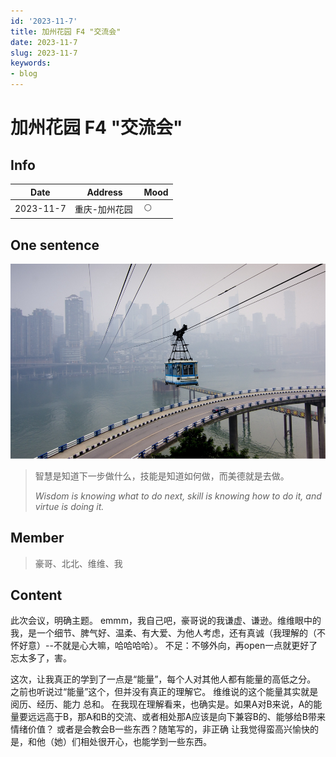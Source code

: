 ```yaml
---
id: '2023-11-7'
title: 加州花园 F4 "交流会"
date: 2023-11-7
slug: 2023-11-7
keywords:
- blog
---
```

# 加州花园 F4 "交流会" 

## Info

| Date       | Address      | Mood |
|------------|--------------|-----|
| 2023-11-7  | 重庆-加州花园  ️ | 🌕  |

## One sentence
![daily.jpg](img/daily.jpg)

> 智慧是知道下一步做什么，技能是知道如何做，而美德就是去做。
> 
> *Wisdom is knowing what to do next, skill is knowing how to do it, and virtue is doing it.*


## Member

> 豪哥、北北、维维、我

## Content

   此次会议，明确主题。
   emmm，我自己吧，豪哥说的我谦虚、谦逊。维维眼中的我，是一个细节、脾气好、温柔、有大爱、为他人考虑，还有真诚（我理解的（不怀好意）--不就是心大嘛，哈哈哈哈）。 不足：不够外向，再open一点就更好了
   忘太多了，害。

   这次，让我真正的学到了一点是“能量”，每个人对其他人都有能量的高低之分。 之前也听说过“能量”这个，但并没有真正的理解它。 维维说的这个能量其实就是 阅历、经历、能力 总和。
   在我现在理解看来，也确实是。如果A对B来说，A的能量要远远高于B，那A和B的交流、或者相处那A应该是向下兼容B的、能够给B带来情绪价值？ 或者是会教会B一些东西？随笔写的，非正确
   让我觉得蛮高兴愉快的是，和他（她）们相处很开心，也能学到一些东西。
    
   

   
   